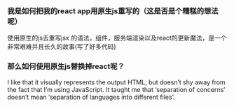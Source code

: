 ### 我是如何把我的react app用原生js重写的（这是否是个糟糕的想法呢）

使用原生的js去重写jsx 的语法，组件，服务端渲染以及react的更新魔法，是一个非常艰难并且长久的故事(写了好多代码)

### 那么如何使用原生js替换掉react呢？

I like that it visually represents the output HTML, but doesn’t shy away from the fact that I’m using JavaScript. It taught me that ‘separation of concerns’ doesn’t mean ‘separation of languages into different files’.